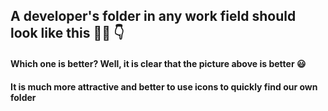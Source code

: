## A developer's folder in any work field should look like this 👨‍💻 👇 

#### Which one is better? Well, it is clear that the picture above is better 😃 

#### It is much more attractive and better to use icons to quickly find our own folder